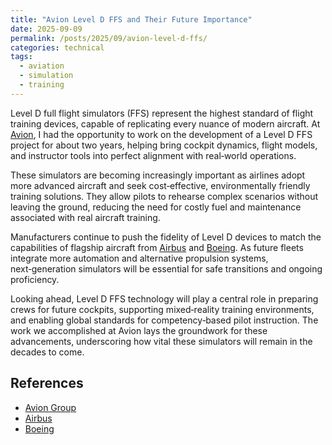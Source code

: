 ```yaml
---
title: "Avion Level D FFS and Their Future Importance"
date: 2025-09-09
permalink: /posts/2025/09/avion-level-d-ffs/
categories: technical
tags:
  - aviation
  - simulation
  - training
---
```


Level D full flight simulators (FFS) represent the highest standard of flight training devices, capable of replicating every nuance of modern aircraft. At [Avion](https://www.aviongroup.aero), I had the opportunity to work on the development of a Level D FFS project for about two years, helping bring cockpit dynamics, flight models, and instructor tools into perfect alignment with real‑world operations.

These simulators are becoming increasingly important as airlines adopt more advanced aircraft and seek cost‑effective, environmentally friendly training solutions. They allow pilots to rehearse complex scenarios without leaving the ground, reducing the need for costly fuel and maintenance associated with real aircraft training.

Manufacturers continue to push the fidelity of Level D devices to match the capabilities of flagship aircraft from [Airbus](https://www.airbus.com) and [Boeing](https://www.boeing.com). As future fleets integrate more automation and alternative propulsion systems, next‑generation simulators will be essential for safe transitions and ongoing proficiency.

Looking ahead, Level D FFS technology will play a central role in preparing crews for future cockpits, supporting mixed‑reality training environments, and enabling global standards for competency‑based pilot instruction. The work we accomplished at Avion lays the groundwork for these advancements, underscoring how vital these simulators will remain in the decades to come.

## References
- [Avion Group](https://www.aviongroup.aero)
- [Airbus](https://www.airbus.com)
- [Boeing](https://www.boeing.com)


